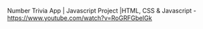 Number Trivia App | Javascript Project |HTML, CSS & Javascript - https://www.youtube.com/watch?v=RoGRFGbeIGk
